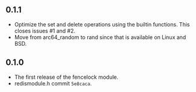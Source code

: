 ## 0.1.1
- Optimize the set and delete operations using the builtin functions. This closes issues #1 and #2.
- Move from arc64_random to rand since that is available on Linux and BSD.

## 0.1.0
- The first release of the fencelock module.
- redismodule.h commit `5e8caca`.
